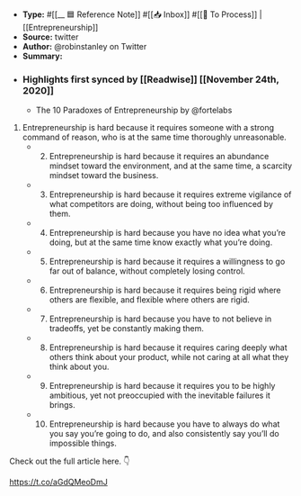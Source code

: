 - **Type:** #[[__ 🟦  Reference Note]] #[[📥 Inbox]] #[[📝 To Process]] | [[Entrepreneurship]]
- **Source:**  twitter
- **Author:** @robinstanley on Twitter
- **Summary:**
- ### Highlights first synced by [[Readwise]] [[November 24th, 2020]]
    - The 10 Paradoxes of Entrepreneurship by @fortelabs

1. Entrepreneurship is hard because it requires someone with a strong command of reason, who is at the same time thoroughly unreasonable. 
    - 2. Entrepreneurship is hard because it requires an abundance mindset toward the environment, and at the same time, a scarcity mindset toward the business. 
    - 3. Entrepreneurship is hard because it requires extreme vigilance of what competitors are doing, without being too influenced by them. 
    - 4. Entrepreneurship is hard because you have no idea what you’re doing, but at the same time know exactly what you’re doing. 
    - 5. Entrepreneurship is hard because it requires a willingness to go far out of balance, without completely losing control. 
    - 6. Entrepreneurship is hard because it requires being rigid where others are flexible, and flexible where others are rigid. 
    - 7. Entrepreneurship is hard because you have to not believe in tradeoffs, yet be constantly making them. 
    - 8. Entrepreneurship is hard because it requires caring deeply what others think about your product, while not caring at all what they think about you. 
    - 9. Entrepreneurship is hard because it requires you to be highly ambitious, yet not preoccupied with the inevitable failures it brings. 
    - 10. Entrepreneurship is hard because you have to always do what you say you’re going to do, and also consistently say you’ll do impossible things.

Check out the full article here. 👇

https://t.co/aGdQMeoDmJ 
